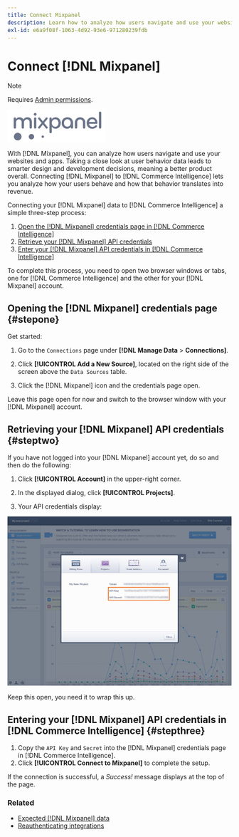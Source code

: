 ```yaml
---
title: Connect Mixpanel
description: Learn how to analyze how users navigate and use your websites and apps.
exl-id: e6a9f08f-1063-4d92-93e6-971280239fdb
---
```

# Connect [!DNL Mixpanel] 

>[!NOTE]
>
>Requires [Admin permissions](../../../administrator/user-management/user-management.md).

![](../../../assets/Mixpanel_logo.png)

With [!DNL Mixpanel], you can analyze how users navigate and use your websites and apps. Taking a close look at user behavior data leads to smarter design and development decisions, meaning a better product overall. Connecting [!DNL Mixpanel] to [!DNL Commerce Intelligence] lets you analyze how your users behave and how that behavior translates into revenue.

Connecting your [!DNL Mixpanel] data to [!DNL Commerce Intelligence] a simple three-step process:

1. [Open the [!DNL Mixpanel] credentials page in [!DNL Commerce Intelligence]](#stepone)
1. [Retrieve your [!DNL Mixpanel] API credentials](#steptwo)
1. [Enter your [!DNL Mixpanel] API credentials in [!DNL Commerce Intelligence]](#stepthree)

To complete this process, you need to open two browser windows or tabs, one for [!DNL Commerce Intelligence] and the other for your [!DNL Mixpanel] account.

## Opening the [!DNL Mixpanel] credentials page {#stepone}

Get started:

1. Go to the `Connections` page under **[!DNL Manage Data** > **Connections]**.

1. Click **[!UICONTROL Add a New Source]**, located on the right side of the screen above the `Data Sources` table.

1. Click the [!DNL Mixpanel] icon and the credentials page open.

Leave this page open for now and switch to the browser window with your [!DNL Mixpanel] account.

## Retrieving your [!DNL Mixpanel] API credentials {#steptwo}

If you have not logged into your [!DNL Mixpanel] account yet, do so and then do the following:

1. Click **[!UICONTROL Account]** in the upper-right corner.

1. In the displayed dialog, click **[!UICONTROL Projects]**.

1. Your API credentials display:

![Retrieving Mixpanel API credentials](../../../assets/Mixpanel_API_creds.png)

Keep this open, you need it to wrap this up.

## Entering your [!DNL Mixpanel] API credentials in [!DNL Commerce Intelligence] {#stepthree}

1. Copy the `API Key` and `Secret` into the [!DNL Mixpanel] credentials page in [!DNL Commerce Intelligence].
1. Click **[!UICONTROL Connect to Mixpanel]** to complete the setup.

If the connection is successful, a _Success!_ message displays at the top of the page.

### Related

* [Expected [!DNL Mixpanel] data](../integrations/mixpanel-data.md)
* [Reauthenticating integrations](https://experienceleague.adobe.com/docs/commerce-knowledge-base/kb/how-to/mbi-reauthenticating-integrations.html?lang=en)
